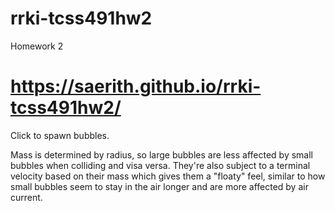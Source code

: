# rrki-tcss491hw2
Homework 2

# https://saerith.github.io/rrki-tcss491hw2/

Click to spawn bubbles.

Mass is determined by radius, so large bubbles are less affected by small bubbles when colliding and visa versa. They're also subject to a terminal velocity based on their mass which gives them a "floaty" feel, similar to how small bubbles seem to stay in the air longer and are more affected by air current.
